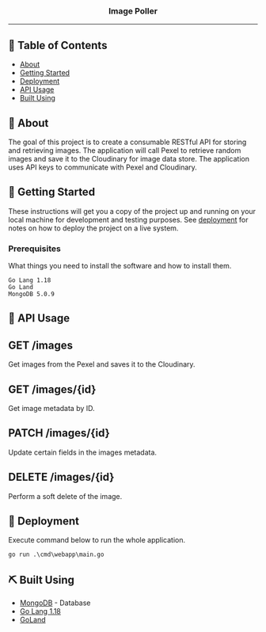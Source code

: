 <h3 align="center">Image Poller</h3>

---

## 📝 Table of Contents

- [About](#about)
- [Getting Started](#getting_started)
- [Deployment](#deployment)
- [API Usage](#usage)
- [Built Using](#built_using)

## 🧐 About <a name = "about"></a>

The goal of this project is to create a consumable RESTful API for storing and retrieving images. The application will call Pexel to retrieve random images and save it to the Cloudinary for image data store.
The application uses API keys to communicate with Pexel and Cloudinary. 

## 🏁 Getting Started <a name = "getting_started"></a>

These instructions will get you a copy of the project up and running on your local machine for development and testing purposes. See [deployment](#deployment) for notes on how to deploy the project on a live system.

### Prerequisites

What things you need to install the software and how to install them.

```
Go Lang 1.18
Go Land
MongoDB 5.0.9
```

## 🎈 API Usage <a name="usage"></a>

## GET /images

Get images from the Pexel and saves it to the Cloudinary.

## GET /images/{id}

Get image metadata by ID.

## PATCH /images/{id}

Update certain fields in the images metadata.

## DELETE /images/{id}

Perform a soft delete of the image.

## 🚀 Deployment <a name = "deployment"></a>

Execute command below to run the whole application.

```
go run .\cmd\webapp\main.go
```

## ⛏️ Built Using <a name = "built_using"></a>

- [MongoDB](https://www.mongodb.com/) - Database
- [Go Lang 1.18](https://go.dev/blog/go1.18)
- [GoLand](https://www.jetbrains.com/go/)
